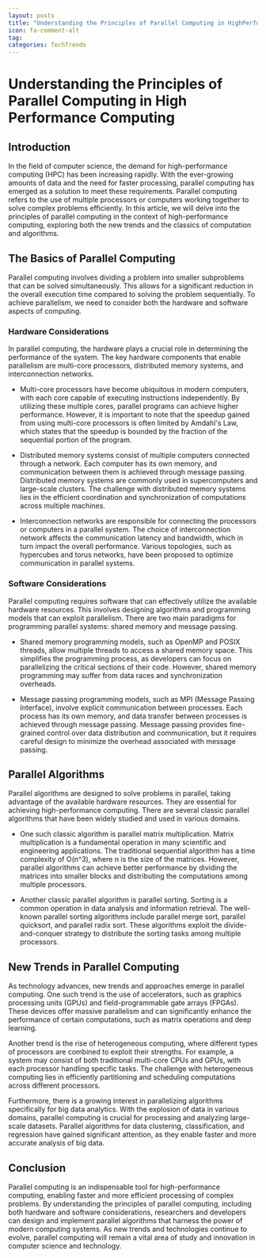 ```yaml
---
layout: posts
title: "Understanding the Principles of Parallel Computing in HighPerformance Computing"
icon: fa-comment-alt
tag:      
categories: TechTrends
---
```



# Understanding the Principles of Parallel Computing in High Performance Computing

## Introduction

In the field of computer science, the demand for high-performance computing (HPC) has been increasing rapidly. With the ever-growing amounts of data and the need for faster processing, parallel computing has emerged as a solution to meet these requirements. Parallel computing refers to the use of multiple processors or computers working together to solve complex problems efficiently. In this article, we will delve into the principles of parallel computing in the context of high-performance computing, exploring both the new trends and the classics of computation and algorithms.

## The Basics of Parallel Computing

Parallel computing involves dividing a problem into smaller subproblems that can be solved simultaneously. This allows for a significant reduction in the overall execution time compared to solving the problem sequentially. To achieve parallelism, we need to consider both the hardware and software aspects of computing.

### Hardware Considerations

In parallel computing, the hardware plays a crucial role in determining the performance of the system. The key hardware components that enable parallelism are multi-core processors, distributed memory systems, and interconnection networks.

- Multi-core processors have become ubiquitous in modern computers, with each core capable of executing instructions independently. By utilizing these multiple cores, parallel programs can achieve higher performance. However, it is important to note that the speedup gained from using multi-core processors is often limited by Amdahl's Law, which states that the speedup is bounded by the fraction of the sequential portion of the program.

- Distributed memory systems consist of multiple computers connected through a network. Each computer has its own memory, and communication between them is achieved through message passing. Distributed memory systems are commonly used in supercomputers and large-scale clusters. The challenge with distributed memory systems lies in the efficient coordination and synchronization of computations across multiple machines.

- Interconnection networks are responsible for connecting the processors or computers in a parallel system. The choice of interconnection network affects the communication latency and bandwidth, which in turn impact the overall performance. Various topologies, such as hypercubes and torus networks, have been proposed to optimize communication in parallel systems.

### Software Considerations

Parallel computing requires software that can effectively utilize the available hardware resources. This involves designing algorithms and programming models that can exploit parallelism. There are two main paradigms for programming parallel systems: shared memory and message passing.

- Shared memory programming models, such as OpenMP and POSIX threads, allow multiple threads to access a shared memory space. This simplifies the programming process, as developers can focus on parallelizing the critical sections of their code. However, shared memory programming may suffer from data races and synchronization overheads.

- Message passing programming models, such as MPI (Message Passing Interface), involve explicit communication between processes. Each process has its own memory, and data transfer between processes is achieved through message passing. Message passing provides fine-grained control over data distribution and communication, but it requires careful design to minimize the overhead associated with message passing.

## Parallel Algorithms

Parallel algorithms are designed to solve problems in parallel, taking advantage of the available hardware resources. They are essential for achieving high-performance computing. There are several classic parallel algorithms that have been widely studied and used in various domains.

- One such classic algorithm is parallel matrix multiplication. Matrix multiplication is a fundamental operation in many scientific and engineering applications. The traditional sequential algorithm has a time complexity of O(n^3), where n is the size of the matrices. However, parallel algorithms can achieve better performance by dividing the matrices into smaller blocks and distributing the computations among multiple processors.

- Another classic parallel algorithm is parallel sorting. Sorting is a common operation in data analysis and information retrieval. The well-known parallel sorting algorithms include parallel merge sort, parallel quicksort, and parallel radix sort. These algorithms exploit the divide-and-conquer strategy to distribute the sorting tasks among multiple processors.

## New Trends in Parallel Computing

As technology advances, new trends and approaches emerge in parallel computing. One such trend is the use of accelerators, such as graphics processing units (GPUs) and field-programmable gate arrays (FPGAs). These devices offer massive parallelism and can significantly enhance the performance of certain computations, such as matrix operations and deep learning.

Another trend is the rise of heterogeneous computing, where different types of processors are combined to exploit their strengths. For example, a system may consist of both traditional multi-core CPUs and GPUs, with each processor handling specific tasks. The challenge with heterogeneous computing lies in efficiently partitioning and scheduling computations across different processors.

Furthermore, there is a growing interest in parallelizing algorithms specifically for big data analytics. With the explosion of data in various domains, parallel computing is crucial for processing and analyzing large-scale datasets. Parallel algorithms for data clustering, classification, and regression have gained significant attention, as they enable faster and more accurate analysis of big data.

## Conclusion

Parallel computing is an indispensable tool for high-performance computing, enabling faster and more efficient processing of complex problems. By understanding the principles of parallel computing, including both hardware and software considerations, researchers and developers can design and implement parallel algorithms that harness the power of modern computing systems. As new trends and technologies continue to evolve, parallel computing will remain a vital area of study and innovation in computer science and technology.
